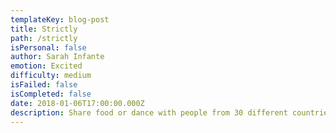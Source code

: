 ```yaml
---
templateKey: blog-post
title: Strictly
path: /strictly
isPersonal: false
author: Sarah Infante
emotion: Excited
difficulty: medium
isFailed: false 
isCompleted: false
date: 2018-01-06T17:00:00.000Z
description: Share food or dance with people from 30 different countries
---
```

